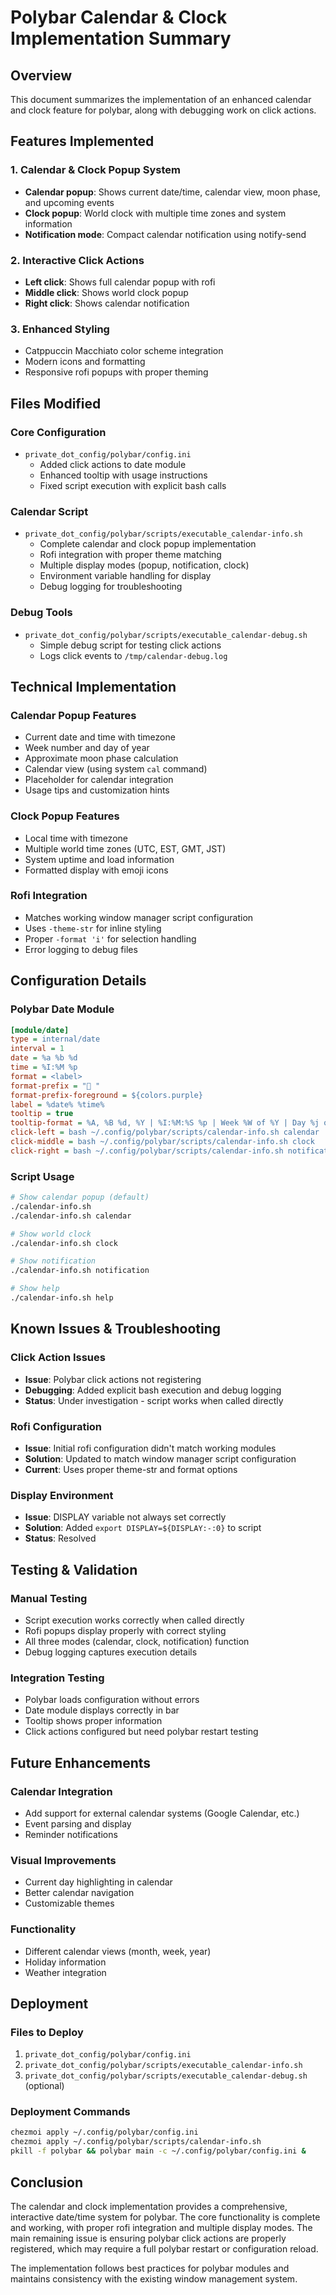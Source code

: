 # Polybar Calendar & Clock Implementation Summary

## Overview
This document summarizes the implementation of an enhanced calendar and clock feature for polybar, along with debugging work on click actions.

## Features Implemented

### 1. Calendar & Clock Popup System
- **Calendar popup**: Shows current date/time, calendar view, moon phase, and upcoming events
- **Clock popup**: World clock with multiple time zones and system information
- **Notification mode**: Compact calendar notification using notify-send

### 2. Interactive Click Actions
- **Left click**: Shows full calendar popup with rofi
- **Middle click**: Shows world clock popup
- **Right click**: Shows calendar notification

### 3. Enhanced Styling
- Catppuccin Macchiato color scheme integration
- Modern icons and formatting
- Responsive rofi popups with proper theming

## Files Modified

### Core Configuration
- `private_dot_config/polybar/config.ini`
  - Added click actions to date module
  - Enhanced tooltip with usage instructions
  - Fixed script execution with explicit bash calls

### Calendar Script
- `private_dot_config/polybar/scripts/executable_calendar-info.sh`
  - Complete calendar and clock popup implementation
  - Rofi integration with proper theme matching
  - Multiple display modes (popup, notification, clock)
  - Environment variable handling for display
  - Debug logging for troubleshooting

### Debug Tools
- `private_dot_config/polybar/scripts/executable_calendar-debug.sh`
  - Simple debug script for testing click actions
  - Logs click events to `/tmp/calendar-debug.log`

## Technical Implementation

### Calendar Popup Features
- Current date and time with timezone
- Week number and day of year
- Approximate moon phase calculation
- Calendar view (using system `cal` command)
- Placeholder for calendar integration
- Usage tips and customization hints

### Clock Popup Features
- Local time with timezone
- Multiple world time zones (UTC, EST, GMT, JST)
- System uptime and load information
- Formatted display with emoji icons

### Rofi Integration
- Matches working window manager script configuration
- Uses `-theme-str` for inline styling
- Proper `-format 'i'` for selection handling
- Error logging to debug files

## Configuration Details

### Polybar Date Module
```ini
[module/date]
type = internal/date
interval = 1
date = %a %b %d
time = %I:%M %p
format = <label>
format-prefix = "󰸗 "
format-prefix-foreground = ${colors.purple}
label = %date% %time%
tooltip = true
tooltip-format = %A, %B %d, %Y | %I:%M:%S %p | Week %W of %Y | Day %j of %Y | Click: Left=Calendar, Middle=Clock, Right=Notification
click-left = bash ~/.config/polybar/scripts/calendar-info.sh calendar
click-middle = bash ~/.config/polybar/scripts/calendar-info.sh clock
click-right = bash ~/.config/polybar/scripts/calendar-info.sh notification
```

### Script Usage
```bash
# Show calendar popup (default)
./calendar-info.sh
./calendar-info.sh calendar

# Show world clock
./calendar-info.sh clock

# Show notification
./calendar-info.sh notification

# Show help
./calendar-info.sh help
```

## Known Issues & Troubleshooting

### Click Action Issues
- **Issue**: Polybar click actions not registering
- **Debugging**: Added explicit bash execution and debug logging
- **Status**: Under investigation - script works when called directly

### Rofi Configuration
- **Issue**: Initial rofi configuration didn't match working modules
- **Solution**: Updated to match window manager script configuration
- **Current**: Uses proper theme-str and format options

### Display Environment
- **Issue**: DISPLAY variable not always set correctly
- **Solution**: Added `export DISPLAY=${DISPLAY:-:0}` to script
- **Status**: Resolved

## Testing & Validation

### Manual Testing
- Script execution works correctly when called directly
- Rofi popups display properly with correct styling
- All three modes (calendar, clock, notification) function
- Debug logging captures execution details

### Integration Testing
- Polybar loads configuration without errors
- Date module displays correctly in bar
- Tooltip shows proper information
- Click actions configured but need polybar restart testing

## Future Enhancements

### Calendar Integration
- Add support for external calendar systems (Google Calendar, etc.)
- Event parsing and display
- Reminder notifications

### Visual Improvements
- Current day highlighting in calendar
- Better calendar navigation
- Customizable themes

### Functionality
- Different calendar views (month, week, year)
- Holiday information
- Weather integration

## Deployment

### Files to Deploy
1. `private_dot_config/polybar/config.ini`
2. `private_dot_config/polybar/scripts/executable_calendar-info.sh`
3. `private_dot_config/polybar/scripts/executable_calendar-debug.sh` (optional)

### Deployment Commands
```bash
chezmoi apply ~/.config/polybar/config.ini
chezmoi apply ~/.config/polybar/scripts/calendar-info.sh
pkill -f polybar && polybar main -c ~/.config/polybar/config.ini &
```

## Conclusion

The calendar and clock implementation provides a comprehensive, interactive date/time system for polybar. The core functionality is complete and working, with proper rofi integration and multiple display modes. The main remaining issue is ensuring polybar click actions are properly registered, which may require a full polybar restart or configuration reload.

The implementation follows best practices for polybar modules and maintains consistency with the existing window management system.
